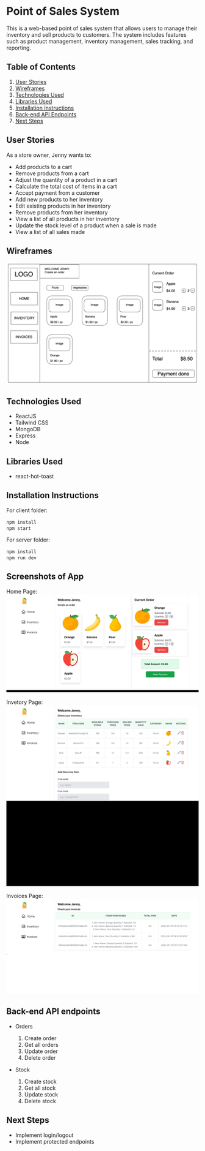 # Point of Sales System

This is a web-based point of sales system that allows users to manage their inventory and sell products to customers. The system includes features such as product management, inventory management, sales tracking, and reporting.

## Table of Contents

1. [User Stories](#user-stories)
2. [Wireframes](#wireframes)
3. [Technologies Used](#technologies-used)
4. [Libraries Used](#libraries-used)
5. [Installation Instructions](#installation-instructions)
6. [Back-end API Endpoints](#backend-api)
7. [Next Steps](#next-steps)

## User Stories

As a store owner, Jenny wants to:

- Add products to a cart
- Remove products from a cart
- Adjust the quantity of a product in a cart
- Calculate the total cost of items in a cart
- Accept payment from a customer
- Add new products to her inventory
- Edit existing products in her inventory
- Remove products from her inventory
- View a list of all products in her inventory
- Update the stock level of a product when a sale is made
- View a list of all sales made

## Wireframes

![Wireframe](github-readme-images/Wireframe.png)

## Technologies Used

- ReactJS
- Tailwind CSS
- MongoDB
- Express
- Node

## Libraries Used

- react-hot-toast

## Installation Instructions

For client folder:

```
npm install
npm start
```

For server folder:

```
npm install
npm run dev
```

## Screenshots of App

Home Page:
![Home](github-readme-images/HomePage.jpeg)

Invetory Page:
![Inventory](github-readme-images/InventoryPage.jpeg)

Invoices Page:
![Invoices](github-readme-images/InvoicesPage.jpeg)

## Back-end API endpoints

- Orders

  1. Create order
  2. Get all orders
  3. Update order
  4. Delete order

- Stock

  1. Create stock
  2. Get all stock
  3. Update stock
  4. Delete stock

## Next Steps

- Implement login/logout
- Implement protected endpoints
